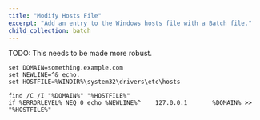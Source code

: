 ```yaml
---
title: "Modify Hosts File"
excerpt: "Add an entry to the Windows hosts file with a Batch file."
child_collection: batch
---
```


TODO: This needs to be made more robust.

```batch
set DOMAIN=something.example.com
set NEWLINE=^& echo.
set HOSTFILE=%WINDIR%\system32\drivers\etc\hosts

find /C /I "%DOMAIN%" "%HOSTFILE%"
if %ERRORLEVEL% NEQ 0 echo %NEWLINE%^    127.0.0.1       %DOMAIN% >> "%HOSTFILE%"
```

